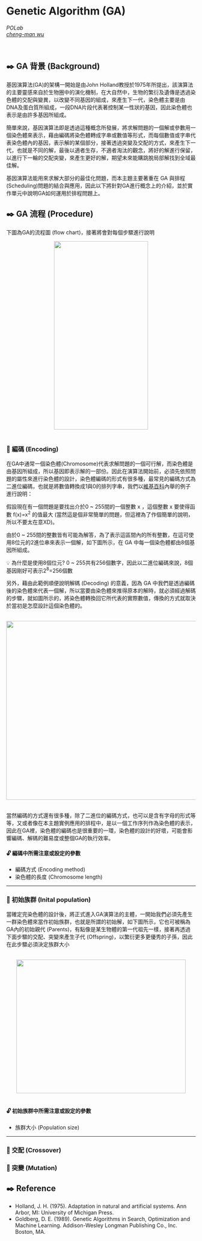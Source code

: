 # Genetic Algorithm (GA)
*POLab* <br>
*[cheng-man wu](https://www.linkedin.com/feed/?trk=nav_back_to_linkedin)*<br>

<br>

## :black_nib: GA 背景 (Background)
基因演算法(GA)的架構一開始是由John Holland教授於1975年所提出，該演算法的主要靈感來自於生物圈中的演化機制，在大自然中，生物的繁衍及遺傳是透過染色體的交配與變異，以改變不同基因的組成，來產生下一代，染色體主要是由DNA及蛋白質所組成，一段DNA片段代表著控制某一性狀的基因，因此染色體也表示是由許多基因所組成。<br>

簡單來說，基因演算法即是透過這種概念所發展，將求解問題的一個解或參數用一個染色體來表示，藉由編碼將染色體轉成字串或數值等形式，而每個數值或字串代表染色體內的基因，表示解的某個部分，接著透過突變及交配的方式，來產生下一代，也就是不同的解，最後以適者生存，不適者淘汰的觀念，將好的解進行保留，以進行下一輪的交配突變，來產生更好的解，期望未來能購跳脫局部解找到全域最佳解。<br>

基因演算法能用來求解大部分的最佳化問題，而本主題主要著重在 GA 與排程 (Scheduling)問題的結合與應用，因此以下將針對GA進行概念上的介紹，並於實作單元中說明GA如何運用於排程問題上。

## :black_nib: GA 流程 (Procedure)
下圖為GA的流程圖 (flow chart)，接著將會對每個步驟進行說明
<br>
<div align=center>
<img src="https://github.com/wurmen/Genetic-Algorithm-for-Job-Shop-Scheduling-and-NSGA-II/blob/master/introduction/GA/picture/1.png" width="250" height="500">
</div>
<br>

### :arrow_down_small: 編碼 (Encoding) <br>
在GA中通常一個染色體(Chromosome)代表求解問題的一個可行解，而染色體是由基因所組成，所以基因即表示解的一部份。因此在演算法開始前，必須先依照問題的屬性來進行染色體的設計，染色體編碼的形式有很多種，最常見的編碼方式為二進位編碼，也就是將數值轉換成1與0的排列字串，我們以[維基百科](https://zh.wikipedia.org/wiki/%E6%9F%93%E8%89%B2%E9%AB%94_(%E9%81%BA%E5%82%B3%E6%BC%94%E7%AE%97%E6%B3%95))內舉的例子進行說明：<br>

假設現在有一個問題是要找出介於0 ~ 255間的一個整數 x ，這個整數 x 要使得函數 f(x)=x<sup>2</sup></sub> 的值最大 (當然這是個非常簡單的問題，但這裡為了作個簡單的說明，所以不要太在意XD)。 <br>

由於0 ~ 255間的整數皆有可能為解答，為了表示這區間內的所有整數，在這可使用8位元的2進位串來表示一個解，如下圖所示，在 GA 中每一個染色體都由8個基因所組成。<br>

:bulb: 為什麼是使用8個位元?
0 ~ 255共有256個數字，因此以二進位編碼來說，8個基因剛好可表示2<sup>8</sup></sub>=256個數<br>

另外，藉由此範例順便說明解碼 (Decoding) 的意義，因為 GA 中我們是透過編碼後的染色體來代表一個解，所以當要由染色體來推得原本的解時，就必須經過解碼的步驟，就如圖所示的，將染色體轉換回它所代表的實際數值，傳換的方式就取決於當初是怎麼設計這個染色體的。<br>


<br>
<div align=center>
<img src="https://github.com/wurmen/Genetic-Algorithm-for-Job-Shop-Scheduling-and-NSGA-II/blob/master/introduction/GA/picture/2.png" width="550" height="475">
</div>
<br>

當然編碼的方式還有很多種，除了二進位的編碼方式，也可以是含有字母的形式等等，又或者像在本主題實例應用的排程中，是以一個工作序列作為染色體的表示，因此在GA裡，染色體的編碼也是很重要的一環，染色體的設計的好壞，可能會影響編碼、解碼的難易度或整個GA的執行效率。

#### :unlock: 編碼中所需注意或設定的參數
- 編碼方式 (Encoding method)
- 染色體的長度 (Chromosome length)

-------------------------------------------

### :arrow_down_small: 初始族群 (Inital population) <br>

當確定完染色體的設計後，將正式進入GA演算法的主體，一開始我們必須先產生一群染色體來當作初始族群，也就是所謂的初始解，如下圖所示，它也可被稱為GA內的初始親代 (Parents)，有點像是某生物體的第一代祖先一樣，接著再透過下面步驟的交配、突變來產生子代 (Offspring)，以繁衍更多更優秀的子孫，因此在此步驟必須決定族群大小

<br>
<div align=center>
<img src="https://github.com/wurmen/Genetic-Algorithm-for-Job-Shop-Scheduling-and-NSGA-II/blob/master/introduction/GA/picture/3.png" width="450" height="355">
</div>
<br>

#### :unlock: 初始族群中所需注意或設定的參數
- 族群大小 (Population size)

--------------------------------------------

### :arrow_down_small: 交配 (Crossover) <br>

### :arrow_down_small: 突變 (Mutation) <br>

## :black_nib: Reference
- Holland, J. H. (1975). Adaptation in natural and artificial systems. Ann Arbor, MI: University of Michigan Press.
- Goldberg, D. E. (1989). Genetic Algorithms in Search, Optimization and Machine Learning. Addison-Wesley Longman Publishing Co., Inc. Boston, MA.
